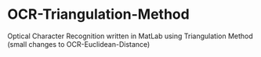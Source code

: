 # OCR-Triangulation-Method
Optical Character Recognition written in MatLab using Triangulation Method (small changes to OCR-Euclidean-Distance)
